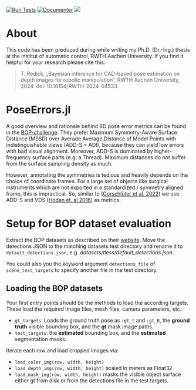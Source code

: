 [![Run Tests](https://github.com/rwth-irt/PoseErrors.jl/actions/workflows/run_tests.yml/badge.svg)](https://github.com/rwth-irt/PoseErrors.jl/actions/workflows/run_tests.yml)
[![Documenter](https://github.com/rwth-irt/PoseErrors.jl/actions/workflows/documenter.yml/badge.svg)](https://github.com/rwth-irt/PoseErrors.jl/actions/workflows/documenter.yml)
[![](https://img.shields.io/badge/docs-stable-blue.svg)](https://rwth-irt.github.io/PoseErrors.jl)

# About
This code has been produced during while writing my Ph.D. (Dr.-Ing.) thesis at the institut of automatic control, RWTH Aachen University.
If you find it helpful for your research please cite this:
> T. Redick, „Bayesian inference for CAD-based pose estimation on depth images for robotic manipulation“, RWTH Aachen University, 2024. doi: 10.18154/RWTH-2024-04533.

# PoseErrors.jl
A good overview and rationale behind 6D pose error metrics can be found in the [BOP-challenge](https://bop.felk.cvut.cz/challenges/bop-challenge-2019/#evaluationmethodology).
They prefer Maximum Symmetry-Aware Surface Distance (MSSD) over Averade Average Distance of Model Points with indistinguishable views (ADD-S = ADI), because they can yield low errors with bad visual alignment.
Moreover, ADD-S is dominated by higher-frequency surface parts (e.g. a Thread).
Maximum distances do not suffer from the surface sampling density as much.

However, annotating the symmetries is tedious and heavily depends on the choice of coordinate frames.
For a large set of objects like surgical instruments which are not exported in a standardized / symmetry aligned frame, this is impractical.
So, similar to ([Gorschlüter et al. 2022](https://doi.org/10.3390/jimaging8030053)) we use ADD-S and VDS ([Hodan et. al 2016](https://doi.org/10.1007/978-3-319-49409-8_52)) as metrics.

# Setup for BOP dataset evaluation
Extract the BOP datasets as described on their [website](https://bop.felk.cvut.cz/datasets/).
Move the detections JSON to the matching datasets test directory and rename it to `default_detections.json`, e.g. *datasets/tless/default_detections.json*.

You could also you the keyword argument `detections_file` of `scene_test_targets` to specify another file in the test directory.

## Loading the BOP datasets
Your first entry points should be the methods to load the according targets.
These load the required image files, mesh files, camera parameters, etc.
* `gt_targets`: Loads the ground truth pose as `:gt_t` and `:gt_R`, the **ground truth** visible bounding box, and the **gt** mask image paths.
* `test_targets`: the **estimated** bounding box, and the **estimated** segmentation masks.

Iterate each row and load cropped images via:
* `load_color_img(row, width, height)` 
* `load_depth_img(row, width, height)` scaled in meters as Float32
* `load_mask_img(row, width, height)` masks the visible object surface either gt from disk or from the detections file in the test targets.
